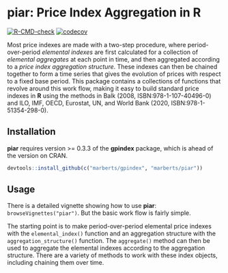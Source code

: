 # piar: Price Index Aggregation in R

<!-- badges: start -->
[![R-CMD-check](https://github.com/marberts/piar/workflows/R-CMD-check/badge.svg)](https://github.com/marberts/piar/actions)
[![codecov](https://codecov.io/gh/marberts/piar/branch/master/graph/badge.svg?token=lHDHsGHsLd)](https://codecov.io/gh/marberts/piar)
<!-- badges: end -->

Most price indexes are made with a two-step procedure, where period-over-period *elemental indexes* are first calculated for a collection of *elemental aggregates* at each point in time, and then aggregated according to a *price index aggregation structure*. These indexes can then be chained together to form a time series that gives the evolution of prices with respect to a fixed base period. This package contains a collections of functions that revolve around this work flow, making it easy to build standard price indexes in **R** using the methods in Balk (2008, ISBN:978-1-107-40496-0) and ILO, IMF, OECD, Eurostat, UN, and World Bank (2020, ISBN:978-1-51354-298-0).

## Installation

**piar** requires version >= 0.3.3 of the **gpindex** package, which is ahead of the version on CRAN.

```r
devtools::install_github(c("marberts/gpindex", "marberts/piar"))
```

## Usage

There is a detailed vignette showing how to use **piar**: `browseVignettes("piar")`. But the basic work flow is fairly simple. 

The starting point is to make period-over-period elemental price indexes with the `elemental_index()` function and an aggregation structure with the `aggregation_structure()` function. The `aggregate()` method can then be used to aggregate the elemental indexes according to the aggregation structure. There are a variety of methods to work with these index objects, including chaining them over time.